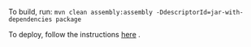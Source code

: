 To build, run:
`mvn clean assembly:assembly -DdescriptorId=jar-with-dependencies package`

To deploy, follow the instructions [here](https://github.com/amzn/alexa-skills-kit-java/blob/master/samples/src/main/java/helloworld/README.md) .